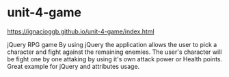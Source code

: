 # unit-4-game

https://ignacioggb.github.io/unit-4-game/index.html

jQuery RPG game
By using jQuery the application allows the user to pick a character and fight against the remaining enemies. The user's character will be fight one by one attaking by using it's own attack power or Health points. Great example for jQuery and attributes usage.
